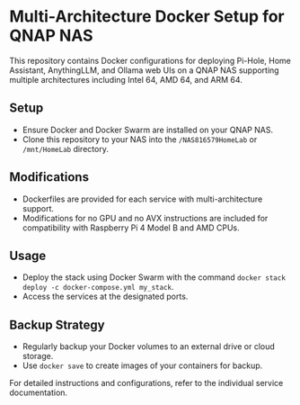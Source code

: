 # Multi-Architecture Docker Setup for QNAP NAS

This repository contains Docker configurations for deploying Pi-Hole, Home Assistant, AnythingLLM, and Ollama web UIs on a QNAP NAS supporting multiple architectures including Intel 64, AMD 64, and ARM 64.

## Setup

- Ensure Docker and Docker Swarm are installed on your QNAP NAS.
- Clone this repository to your NAS into the `/NAS816579HomeLab` or `/mnt/HomeLab` directory.

## Modifications

- Dockerfiles are provided for each service with multi-architecture support.
- Modifications for no GPU and no AVX instructions are included for compatibility with Raspberry Pi 4 Model B and AMD CPUs.

## Usage

- Deploy the stack using Docker Swarm with the command `docker stack deploy -c docker-compose.yml my_stack`.
- Access the services at the designated ports.

## Backup Strategy

- Regularly backup your Docker volumes to an external drive or cloud storage.
- Use `docker save` to create images of your containers for backup.

For detailed instructions and configurations, refer to the individual service documentation.